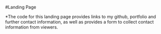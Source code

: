 #Landing Page

*The code for this landing page provides links to my github, portfolio and further contact information, as well as provides a form to collect contact information from viewers. 
